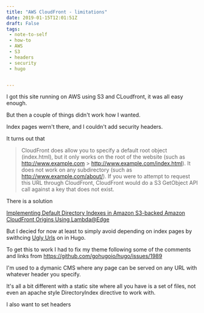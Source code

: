 ```yaml
---
title: "AWS CloudFront - limitations"
date: 2019-01-15T12:01:51Z
draft: False
tags:
 - note-to-self
 - how-to
 - AWS
 - S3
 - headers
 - security
 - hugo


---
```


I got this site running on AWS using S3 and CLoudfront, it was all easy enough.

But then a couple of things didn't work how I wanted.

Index pages wern't there, and I couldn't add security headers.

<!--more-->


It turns out that 


> CloudFront does allow you to specify a default root object (index.html), but it only works on the root of the website (such as http://www.example.com > http://www.example.com/index.html). It does not work on any subdirectory (such as http://www.example.com/about/). If you were to attempt to request this URL through CloudFront, CloudFront would do a S3 GetObject API call against a key that does not exist.

There is a solution

[Implementing Default Directory Indexes in Amazon S3-backed Amazon CloudFront Origins Using Lambda@Edge](https://aws.amazon.com/blogs/compute/implementing-default-directory-indexes-in-amazon-s3-backed-amazon-cloudfront-origins-using-lambdaedge/)

But I decied for now at least to simply avoid depending on index pages by swithcing [Ugly Urls](https://gohugo.io/content-management/urls/#ugly-urls) on in Hugo.

To get this to work I had to fix my theme following some of the comments and links from https://github.com/gohugoio/hugo/issues/1989

I'm used to a dymanic CMS where any page can be served on any URL with whatever header you specify.

It's all a bit different with a static site where all you have is a set of files, not even an apache style DirectoryIndex directive to work with.

I also want to set headers 


